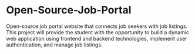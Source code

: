 # Open-Source-Job-Portal
Open-source job portal website that connects job seekers with job listings. This project will provide the student with the opportunity to build a dynamic web application using frontend and backend technologies, implement user authentication, and manage job listings.
